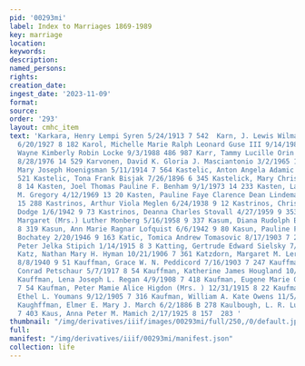 ```yaml
---
pid: '00293mi'
label: Index to Marriages 1869-1989
key: marriage
location: 
keywords: 
description: 
named_persons: 
rights: 
creation_date: 
ingest_date: '2023-11-09'
format: 
source: 
order: '293'
layout: cmhc_item
text: 'Karkara, Henry Lempi Syren 5/24/1913 7 542  Karn, J. Lewis Wilma J. Harding
  6/20/1927 8 182 Karol, Michelle Marie Ralph Leonard Guse III 9/14/1985 15 543 Karolchyk,
  Wayne Kimberly Robin Locke 9/3/1988 486 987 Karr, Tammy Lucille Orin Lewis Diedrich
  8/28/1976 14 529 Karvonen, David K. Gloria J. Masciantonio 3/2/1965 11 178 Kasklich,
  Mary Joseph Hoenigsman 5/11/1914 7 564 Kastelic, Anton Angela Adamic 9/1/1912 7
  521 Kastelic, Tona Frank Bisjak 7/26/1896 6 345 Kastelick, Mary Chris Taraboy 8/7/1915
  8 14 Kasten, Joel Thomas Pauline F. Benham 9/1/1973 14 233 Kasten, Larry J. Kathy
  M. Gregory 4/12/1969 13 20 Kasten, Pauline Faye Clarence Dean Lindemann 9/4/1982
  15 288 Kastrinos, Arthur Viola Meglen 6/24/1938 9 12 Kastrinos, Chris Florence Ellen
  Dodge 1/6/1942 9 73 Kastrinos, Deanna Charles Stovall 4/27/1959 9 353 Kastrinos,
  Margaret (Mrs.) Luther Monberg 5/16/1958 9 337 Kasum, Diana Rudolph B. Peschel 7/28/1936
  8 319 Kasun, Ann Marie Ragnar Lofquist 6/6/1942 9 80 Kasun, Pauline F. Francis R.
  Bochatey 2/20/1946 9 163 Katic, Tomica Andrew Tomasovic 8/17/1903 7 251 Katich,
  Peter Jelka Stipich 1/14/1915 8 3 Katting, Gertrude Edward Sielsky 7/5/1936 8 315
  Katz, Nathan Mary H. Hyman 10/21/1906 7 361 Katzdorn, Margaret M. Leroy L. Calhoon
  8/8/1940 9 51 Kauffman, Grace W. N. Peddicord 7/16/1903 7 247 Kauffman, Josephine
  Conrad Petschaur 5/7/1917 8 54 Kauffman, Katherine James Hougland 10/15/1907 7 404
  Kauffman, Lena Joseph L. Regan 4/9/1908 7 418 Kaufman, Eugene Marie Gessmany 5/28/1899
  7 54 Kaufman, Peter Mamie Alice Higdon (Mrs. ) 12/31/1915 8 22 Kaufman, William
  Ethel L. Youmans 9/12/1905 7 316 Kaufman, William A. Kate Owens 11/5/1886 B 301
  Kaughffman, Elmer E. Mary J. March 6/2/1886 B 278 Kaulbough, L. R. Lulu Willy 9/27/1907
  7 403 Kaus, Anna Peter M. Mamich 2/17/1925 8 157  283 '
thumbnail: "/img/derivatives/iiif/images/00293mi/full/250,/0/default.jpg"
full: 
manifest: "/img/derivatives/iiif/00293mi/manifest.json"
collection: life
---
```

